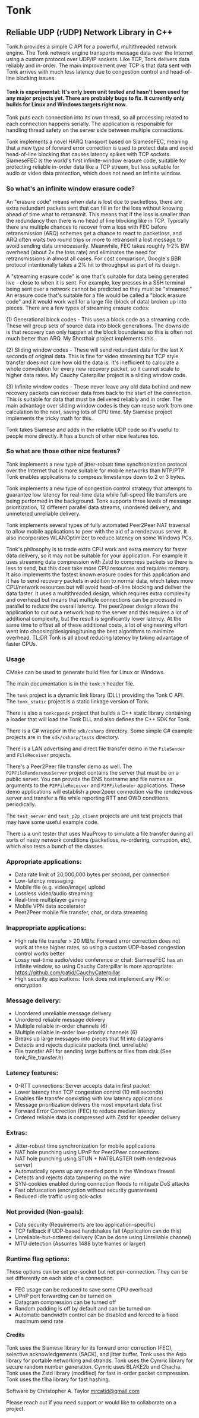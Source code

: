 # Tonk
## Reliable UDP (rUDP) Network Library in C++

Tonk.h provides a simple C API for a powerful, multithreaded network engine.
The Tonk network engine transports message data over the Internet using a
custom protocol over UDP/IP sockets.  Like TCP, Tonk delivers data reliably
and in-order.  The main improvement over TCP is that data sent with Tonk
arrives with much less latency due to congestion control and head-of-line
blocking issues.

#### Tonk is experimental: It's only been unit tested and hasn't been used for any major projects yet.  There are probably bugs to fix.  It currently only builds for Linux and Windows targets right now.

Tonk puts each connection into its own thread, so all processing related to
each connection happens serially.  The application is responsible for
handling thread safety on the server side between multiple connections.

Tonk implements a novel HARQ transport based on SiameseFEC, meaning that a
new type of forward error correction is used to protect data and avoid
head-of-line blocking that causes latency spikes with TCP sockets.
SiameseFEC is the world's first infinite-window erasure code, suitable for
protecting reliable in-order data like a TCP stream, but less suitable for
audio or video data protection, which does not need an infinite window.

### So what's an infinite window erasure code?

An "erasure code" means when data is lost due to packetloss, there are extra redundant packets sent that can fill in for the loss without knowing ahead of time what to retransmit.  This means that if the loss is smaller than the redundancy then there is no head of line blocking like in TCP.  Typically there are multiple chances to recover from a loss with FEC before retransmission (ARQ) schemes get a chance to react to packetloss, and ARQ often waits two round trips or more to retransmit a lost message to avoid sending data unnecessarily.  Meanwhile, FEC takes roughly 1-2% BW overhead (about 2x the loss rate) and eliminates the need for retransmissions in almost all cases.  For cost comparison, Google's BBR protocol intentionally takes a 2% hit to throughput as part of its design.

A "streaming erasure code" is one that's suitable for data being generated live - close to when it is sent.  For example, key presses in a SSH terminal being sent over a network cannot be predicted so they must be "streamed."  An erasure code that's suitable for a file would be called a "block erasure code" and it would work well for a large file (block of data) broken up into pieces.  There are a few types of streaming erasure codes:

(1) Generational block codes - This uses a block code as a streaming code.  These will group sets of source data into block generations.  The downside is that recovery can only happen at the block boundaries so this is often not much better than ARQ.  My Shorthair project implements this.

(2) Sliding window codes - These will send redundant data for the last X seconds of original data.  This is fine for video streaming but TCP style transfer does not care how old the data is.  It's inefficient to calculate a whole convolution for every new recovery packet, so it cannot scale to higher data rates.  My Cauchy Caterpillar project is a sliding window code.

(3) Infinite window codes - These never leave any old data behind and new recovery packets can recover data from back to the start of the connection.  This is suitable for data that must be delivered reliably and in order.  The main advantage over sliding window codes is they can reuse work from one calculation to the next, saving lots of CPU time.  My Siamese project implements the tricky math for this.

Tonk takes Siamese and adds in the reliable UDP code so it's useful to people more directly.  It has a bunch of other nice features too.

### So what are those other nice features?

Tonk implements a new type of jitter-robust time synchronization protocol
over the Internet that is more suitable for mobile networks than NTP/PTP.
Tonk enables applications to compress timestamps down to 2 or 3 bytes.

Tonk implements a new type of congestion control strategy that attempts to
guarantee low latency for real-time data while full-speed file transfers
are being performed in the background.  Tonk supports three levels of
message prioritization, 12 different parallel data streams, unordered
delivery, and unmetered unreliable delivery.

Tonk implements several types of fully automated Peer2Peer NAT traversal to
allow mobile applications to peer with the aid of a rendezvous server.
It also incorporates WLANOptimizer to reduce latency on some Windows PCs.

Tonk's philosophy is to trade extra CPU work and extra memory for faster
data delivery, so it may not be suitable for your application.  For example
it uses streaming data compression with Zstd to compress packets so there is
less to send, but this does take more CPU resources and requires memory.
It also implements the fastest known erasure codes for this application and
it has to send recovery packets in addition to normal data, which takes more
CPU/network resources but will avoid head-of-line blocking and deliver the
data faster.  It uses a multithreaded design, which requires extra complexity
and overhead but means that multiple connections can be processed in parallel
to reduce the overall latency.  The peer2peer design allows the application
to cut out a network hop to the server and this requires a lot of additional
complexity, but the result is significantly lower latency.  At the same time
to offset all of these additional costs, a lot of engineering effort went
into choosing/designing/tuning the best algorithms to minimize overhead.
TL;DR Tonk is all about reducing latency by taking advantage of faster CPUs.

### Usage

CMake can be used to generate build files for Linux or Windows.

The main documentation is in the `tonk.h` header file.

The `tonk` project is a dynamic link library (DLL) providing the Tonk C API.
The `tonk_static` project is a static linkage version of Tonk.

There is also a `tonkcppsdk` project that builds a C++ static library containing
a loader that will load the Tonk DLL and also defines the C++ SDK for Tonk.

There is a C# wrapper in the `sdk/csharp` directory.
Some simple C# example projects are in the `sdk/csharp/tests` directory.

There is a LAN advertising and direct file transfer demo in the `FileSender` and `FileReceiver` projects.

There's a Peer2Peer file transfer demo as well.  The `P2PFileRendezvousServer` project contains the server that must be on a public server.  You can provide the DNS hostname and file names as arguments to the `P2PFileReceiver` and `P2PFileSender` applications.  These demo applications will establish a peer2peer connection via the rendezvous server and transfer a file while reporting RTT and OWD conditions periodically.

The `test_server` and `test_p2p_client` projects are unit test projects that may have some useful example code.

There is a unit tester that uses MauProxy to simulate a file transfer during all
sorts of nasty network conditions (packetloss, re-ordering, corruption, etc),
which also tests a bunch of the classes.


### Appropriate applications:

+ Data rate limit of 20,000,000 bytes per second, per connection
+ Low-latency messaging
+ Mobile file (e.g. video/image) upload
+ Lossless video/audio streaming
+ Real-time multiplayer gaming
+ Mobile VPN data accelerator
+ Peer2Peer mobile file transfer, chat, or data streaming

### Inappropriate applications:

- High rate file transfer > 20 MB/s: Forward error correction does not work at these higher rates, so using a custom UDP-based congestion control works better
- Lossy real-time audio/video conference or chat: SiameseFEC has an infinite window, so using Cauchy Caterpillar is more appropriate: https://github.com/catid/CauchyCaterpillar
- High security applications: Tonk does not implement any PKI or encryption

### Message delivery:

+ Unordered unreliable message delivery
+ Unordered reliable message delivery
+ Multiple reliable in-order channels (6)
+ Multiple reliable in-order low-priority channels (6)
+ Breaks up large messages into pieces that fit into datagrams
+ Detects and rejects duplicate packets (incl. unreliable)
+ File transfer API for sending large buffers or files from disk (See tonk_file_transfer.h)

### Latency features:

+ 0-RTT connections: Server accepts data in first packet
+ Lower latency than TCP congestion control (10 milliseconds)
+ Enables file transfer coexisting with low latency applications
+ Message prioritization delivers the most important data first
+ Forward Error Correction (FEC) to reduce median latency
+ Ordered reliable data is compressed with Zstd for speedier delivery

### Extras:

+ Jitter-robust time synchronization for mobile applications
+ NAT hole punching using UPnP for Peer2Peer connections
+ NAT hole punching using STUN + NATBLASTER (with rendezvous server)
+ Automatically opens up any needed ports in the Windows firewall
+ Detects and rejects data tampering on the wire
+ SYN-cookies enabled during connection floods to mitigate DoS attacks
+ Fast obfuscation (encryption without security guarantees)
+ Reduced idle traffic using ack-acks

### Not provided (Non-goals):

- Data security (Requirements are too application-specific)
- TCP fallback if UDP-based handshakes fail (Application can do this)
- Unreliable-but-ordered delivery (Can be done using Unreliable channel)
- MTU detection (Assumes 1488 byte frames or larger)

### Runtime flag options:

These options can be set per-socket but not per-connection.  They can be set differently on each side of a connection.

+ FEC usage can be reduced to save some CPU overhead
+ UPnP port forwarding can be turned on
+ Datagram compression can be turned off
+ Random padding is off by default and can be turned on
+ Automatic bandwidth control can be disabled and forced to a fixed maximum send rate


#### Credits

Tonk uses the Siamese library for its forward error correction (FEC),
    selective acknowledgements (SACK), and jitter buffer.
Tonk uses the Asio library for portable networking and strands.
Tonk uses the Cymric library for secure random number generation.
    Cymric uses BLAKE2b and Chacha.
Tonk uses the Zstd library (modified) for fast in-order packet compression.
Tonk uses the t1ha library for fast hashing.

Software by Christopher A. Taylor mrcatid@gmail.com

Please reach out if you need support or would like to collaborate on a project.
